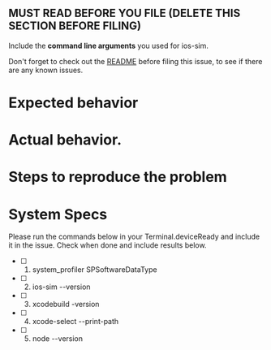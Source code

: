 ## MUST READ BEFORE YOU FILE (DELETE THIS SECTION BEFORE FILING)

Include the **command line arguments** you used for ios-sim.

Don't forget to check out the [README](https://github.com/phonegap/ios-sim/blob/master/README.md) before filing this issue, to see if there are any known issues.

# Expected behavior


# Actual behavior.


# Steps to reproduce the problem


# System Specs

Please run the commands below in your Terminal.deviceReady and include it in the issue. Check when done and include results below.

- [ ] 1. system_profiler SPSoftwareDataType
- [ ] 2. ios-sim --version
- [ ] 3. xcodebuild -version
- [ ] 4. xcode-select --print-path
- [ ] 5. node --version
